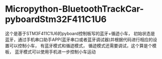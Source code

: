 # Micropython-BluetoothTrackCar-pyboardStm32F411C1U6
这个是基于STM3F411C1U6的pyboard控制板写的蓝牙+循迹小车，
初始状态是蓝牙，通过手机串口助手APP(蓝牙串口或者蓝牙调试器)并根据代码进行相应的设置可以控制小车，
有蓝牙模式和循迹模式，
循迹模式还需要调试，这个算是个模板，
蓝牙模式可以使用手机进一步控制小车运动
